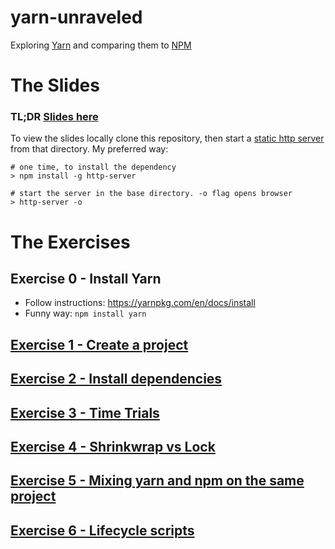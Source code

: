 # yarn-unraveled
Exploring [Yarn](https://yarnpkg.com/) and comparing them to [NPM](https://www.npmjs.com/)

# The Slides
### TL;DR [Slides here](https://gangstead.github.io/yarn-unraveled)

To view the slides locally clone this repository, then start a [static http server](https://gist.github.com/willurd/5720255) from that directory.  My preferred way:

```
# one time, to install the dependency
> npm install -g http-server

# start the server in the base directory. -o flag opens browser
> http-server -o
```

# The Exercises

## Exercise 0 - Install Yarn
- Follow instructions: https://yarnpkg.com/en/docs/install
- Funny way: `npm install yarn`

## [Exercise 1 - Create a project](https://github.com/gangstead/yarn-unraveled/tree/master/exercises/1_create_project)

## [Exercise 2 - Install dependencies](https://github.com/gangstead/yarn-unraveled/tree/master/exercises/2_install_dependencies)

## [Exercise 3 - Time Trials](https://github.com/gangstead/yarn-unraveled/tree/master/exercises/3_time_trials)

## [Exercise 4 - Shrinkwrap vs Lock](https://github.com/gangstead/yarn-unraveled/tree/master/exercises/4_shrinklock)

## [Exercise 5 - Mixing yarn and npm on the same project](https://github.com/gangstead/yarn-unraveled/tree/master/exercises/5_combined)

## [Exercise 6 - Lifecycle scripts](https://github.com/gangstead/yarn-unraveled/tree/master/exercises/6_lifecycle)
